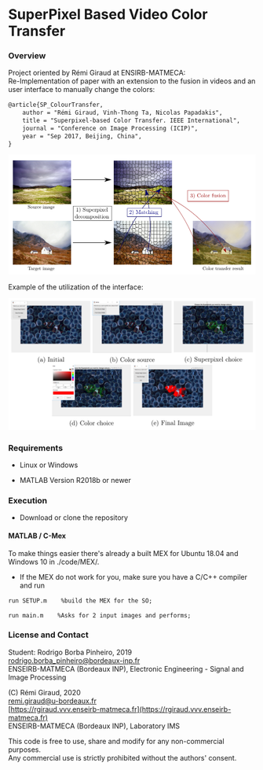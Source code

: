 # SuperPixel Based Video Color Transfer

### Overview
Project oriented by Rémi Giraud at ENSIRB-MATMECA:  
Re-Implementation of paper with an extension to the fusion in videos and an user interface to manually change the colors:
```
@article{SP_ColourTransfer,
    author = "Rémi Giraud, Vinh-Thong Ta, Nicolas Papadakis",
    title = "Superpixel-based Color Transfer. IEEE International",
    journal = "Conference on Image Processing (ICIP)",
    year = "Sep 2017, Beijing, China",
}
```

![image](./Figures/Pipeline.png)

Example of the utilization of the interface:

![image](./Figures/Interface.png)

### Requirements

- Linux or Windows

- MATLAB Version R2018b or newer


### Execution

- Download or clone the repository

#### MATLAB / C-Mex

To make things easier there's already a built MEX for Ubuntu 18.04 and Windows 10 in ./code/MEX/.
- If the MEX do not work for you, make sure you have a C/C++ compiler and run

```
run SETUP.m    %build the MEX for the SO;
```

```
run main.m    %Asks for 2 input images and performs;
```


### License and Contact

Student: Rodrigo Borba Pinheiro,  2019  
rodrigo.borba_pinheiro@bordeaux-inp.fr  
ENSEIRB-MATMECA (Bordeaux INP), Electronic Engineering - Signal and Image Processing  

(C) Rémi Giraud, 2020  
remi.giraud@u-bordeaux.fr  
[https://rgiraud.vvv.enseirb-matmeca.fr](https://rgiraud.vvv.enseirb-matmeca.fr)  
ENSEIRB-MATMECA (Bordeaux INP), Laboratory IMS

This code is free to use, share and modify for any non-commercial purposes.  
Any commercial use is strictly prohibited without the authors' consent.
